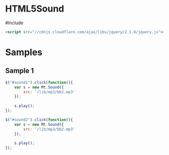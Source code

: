 HTML5Sound
==========

#Include
``` html
<script src="//cdnjs.cloudflare.com/ajax/libs/jquery/2.1.0/jquery.js"></script>
```

# Samples
## Sample 1
``` javascript
$("#sound1").click(function(){
	var s = new Mt.Sound({
		src: '/lib/mp3/bb1.mp3'
	});
	
	s.play();
});

$("#sound2").click(function(){
	var s = new Mt.Sound({
		src: '/lib/mp3/bb2.mp3'
	});
	
	s.play();
});
```